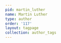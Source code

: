 ```yaml
---
pid: martin_luther
name: Martin Luther
type: author
order: '117'
layout: tagpage
collection: author_tags
---
```

